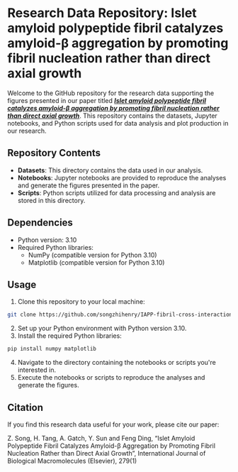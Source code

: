 # Research Data Repository: Islet amyloid polypeptide fibril catalyzes amyloid-β aggregation by promoting fibril nucleation rather than direct axial growth

Welcome to the GitHub repository for the research data supporting the figures presented in our paper titled ***[Islet amyloid polypeptide fibril catalyzes amyloid-β aggregation by promoting fibril nucleation rather than direct axial growth](https://doi.org/10.1016/j.ijbiomac.2024.135137)***. This repository contains the datasets, Jupyter notebooks, and Python scripts used for data analysis and plot production in our research.


## Repository Contents

- **Datasets**: This directory contains the data used in our analysis.
- **Notebooks**: Jupyter notebooks are provided to reproduce the analyses and generate the figures presented in the paper.
- **Scripts**: Python scripts utilized for data processing and analysis are stored in this directory.

## Dependencies

- Python version: 3.10
- Required Python libraries:
  - NumPy (compatible version for Python 3.10)
  - Matplotlib (compatible version for Python 3.10)

## Usage

1. Clone this repository to your local machine:

```bash
git clone https://github.com/songzhihenry/IAPP-fibril-cross-interaction-Abeta
```

2. Set up your Python environment with Python version 3.10.
3. Install the required Python libraries:

```bash
pip install numpy matplotlib
```

4. Navigate to the directory containing the notebooks or scripts you're interested in.
5. Execute the notebooks or scripts to reproduce the analyses and generate the figures.

## Citation

If you find this research data useful for your work, please cite our paper:

Z. Song, H. Tang, A. Gatch, Y. Sun and Feng Ding, “Islet Amyloid Polypeptide Fibril Catalyzes Amyloid-β Aggregation by Promoting Fibril Nucleation Rather than Direct Axial Growth”, International Journal of Biological Macromolecules (Elsevier), 279(1)
